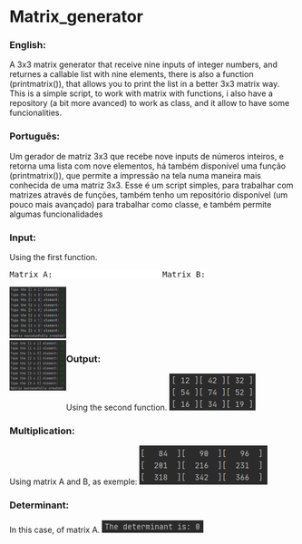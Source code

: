 # Matrix_generator
<h3>English:</h3>
 A 3x3 matrix generator that receive nine inputs of integer numbers, and returnes a callable list with nine elements, there is also a function (printmatrix()), that allows you to print the list in a better 3x3 matrix way. This is a simple script, to work with matrix with functions, i also have a repository (a bit more avanced) to work as class, and it allow to have some funcionalities.

 <h3>Português:</h3>
 Um gerador de matriz 3x3 que recebe nove inputs de números inteiros, e retorna uma lista com nove elementos, há também disponível uma função (printmatrix()), que permite a impressão na tela numa maneira mais conhecida de uma matriz 3x3. Esse é um script simples, para trabalhar com matrizes através de funções, também tenho um repositório disponível (um pouco mais avançado) para trabalhar como classe, e também permite algumas funcionalidades
<h3>Input:</h3>
Using the first function.
<div style="display: flex">
<pre style="background-color: white;" class="tab">Matrix A:                       Matrix B:</pre>
</div>

</div>
<div style="width: 100px;">
<img src="images/input.png"> <img align=left src="images/input1.png">
</div>
 <h3> Output:</h3>
 Using the second function.
 <img src="images/output.png">
<h3>Multiplication:</h3>
Using matrix A and B, as exemple: 
<img src="images/multiplication.png">
<h3>Determinant:</h3>
In this case, of matrix A.
<img src="images/determinant.png">
